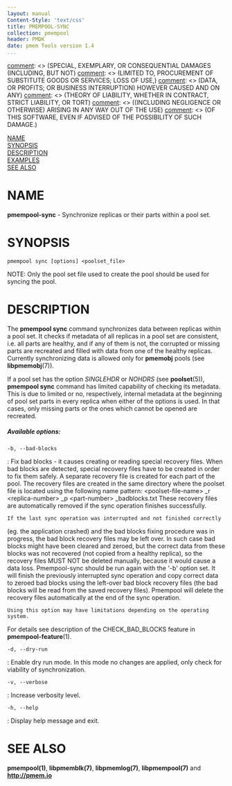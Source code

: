 ```yaml
---
layout: manual
Content-Style: 'text/css'
title: PMEMPOOL-SYNC
collection: pmempool
header: PMDK
date: pmem Tools version 1.4
...
```


[comment]: <> (Copyright 2016-2018, Intel Corporation)

[comment]: <> (Redistribution and use in source and binary forms, with or without)
[comment]: <> (modification, are permitted provided that the following conditions)
[comment]: <> (are met:)
[comment]: <> (    * Redistributions of source code must retain the above copyright)
[comment]: <> (      notice, this list of conditions and the following disclaimer.)
[comment]: <> (    * Redistributions in binary form must reproduce the above copyright)
[comment]: <> (      notice, this list of conditions and the following disclaimer in)
[comment]: <> (      the documentation and/or other materials provided with the)
[comment]: <> (      distribution.)
[comment]: <> (    * Neither the name of the copyright holder nor the names of its)
[comment]: <> (      contributors may be used to endorse or promote products derived)
[comment]: <> (      from this software without specific prior written permission.)

[comment]: <> (THIS SOFTWARE IS PROVIDED BY THE COPYRIGHT HOLDERS AND CONTRIBUTORS)
[comment]: <> ("AS IS" AND ANY EXPRESS OR IMPLIED WARRANTIES, INCLUDING, BUT NOT)
[comment]: <> (LIMITED TO, THE IMPLIED WARRANTIES OF MERCHANTABILITY AND FITNESS FOR)
[comment]: <> (A PARTICULAR PURPOSE ARE DISCLAIMED. IN NO EVENT SHALL THE COPYRIGHT)
[comment]: <> (OWNER OR CONTRIBUTORS BE LIABLE FOR ANY DIRECT, INDIRECT, INCIDENTAL,)
[comment]: <> (SPECIAL, EXEMPLARY, OR CONSEQUENTIAL DAMAGES (INCLUDING, BUT NOT)
[comment]: <> (LIMITED TO, PROCUREMENT OF SUBSTITUTE GOODS OR SERVICES; LOSS OF USE,)
[comment]: <> (DATA, OR PROFITS; OR BUSINESS INTERRUPTION) HOWEVER CAUSED AND ON ANY)
[comment]: <> (THEORY OF LIABILITY, WHETHER IN CONTRACT, STRICT LIABILITY, OR TORT)
[comment]: <> ((INCLUDING NEGLIGENCE OR OTHERWISE) ARISING IN ANY WAY OUT OF THE USE)
[comment]: <> (OF THIS SOFTWARE, EVEN IF ADVISED OF THE POSSIBILITY OF SUCH DAMAGE.)

[comment]: <> (pmempool-sync.1 -- man page for pmempool-sync)

[NAME](#name)<br />
[SYNOPSIS](#synopsis)<br />
[DESCRIPTION](#description)<br />
[EXAMPLES](#examples)<br />
[SEE ALSO](#see-also)<br />

# NAME #

**pmempool-sync** - Synchronize replicas or their parts within a pool set.


# SYNOPSIS #

```
pmempool sync [options] <poolset_file>
```

NOTE: Only the pool set file used to create the pool should be used
for syncing the pool.

# DESCRIPTION #

The **pmempool sync** command synchronizes data between replicas within
a pool set. It checks if metadata of all replicas in a pool set
are consistent, i.e. all parts are healthy, and if any of them is not,
the corrupted or missing parts are recreated and filled with data from one of
the healthy replicas.
Currently synchronizing data is allowed only for **pmemobj** pools (see
**libpmemobj**(7)).

If a pool set has the option *SINGLEHDR* or *NOHDRS*
(see **poolset**(5)), **pmempool sync** command has limited capability
of checking its metadata. This is due to limited or no, respectively, internal
metadata at the beginning of pool set parts in every replica when either of the
options is used. In that cases, only missing parts or the ones which cannot
be opened are recreated.

##### Available options: #####

`-b, --bad-blocks`

: Fix bad blocks - it causes creating or reading special recovery files.
When bad blocks are detected, special recovery files have to be created
in order to fix them safely. A separate recovery file is created for each part
of the pool. The recovery files are created in the same directory
where the poolset file is located using the following name pattern:
\<poolset-file-name\> _r \<replica-number\> _p \<part-number\> _badblocks.txt
These recovery files are automatically removed if the sync operation finishes
successfully.

	If the last sync operation was interrupted and not finished correctly
(eg. the application crashed) and the bad blocks fixing procedure was
in progress, the bad block recovery files may be left over. In such case
bad blocks might have been cleared and zeroed, but the correct data from these
blocks was not recovered (not copied from a healthy replica), so the recovery
files MUST NOT be deleted manually, because it would cause a data loss.
Pmempool-sync should be run again with the '-b' option set. It will finish
the previously interrupted sync operation and copy correct data to zeroed
bad blocks using the left-over bad block recovery files (the bad blocks
will be read from the saved recovery files). Pmempool will delete the recovery
files automatically at the end of the sync operation.

	Using this option may have limitations depending on the operating system.
For details see description of the CHECK_BAD_BLOCKS feature
in **pmempool-feature**(1).

`-d, --dry-run`

: Enable dry run mode. In this mode no changes are applied, only check for
viability of synchronization.

`-v, --verbose`

: Increase verbosity level.

`-h, --help`

: Display help message and exit.


# SEE ALSO #

**pmempool(1)**, **libpmemblk(7)**, **libpmemlog(7)**,
**libpmempool(7)** and **<http://pmem.io>**
